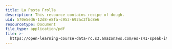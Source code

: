 ```yaml
---
title: La Pasta Frolla
description: This resource contains recipe of dough.
uid: 570e5ed6-12d8-e8fa-c953-692ac2fbc8e6
resourcetype: Document
file_type: application/pdf
file: >-
  https://open-learning-course-data-rc.s3.amazonaws.com/es-s41-speak-italian-with-your-mouth-full-spring-2012/570e5ed612d8e8fac953692ac2fbc8e6_MITES_S41S12_dough_recipe.pdf
---
```

